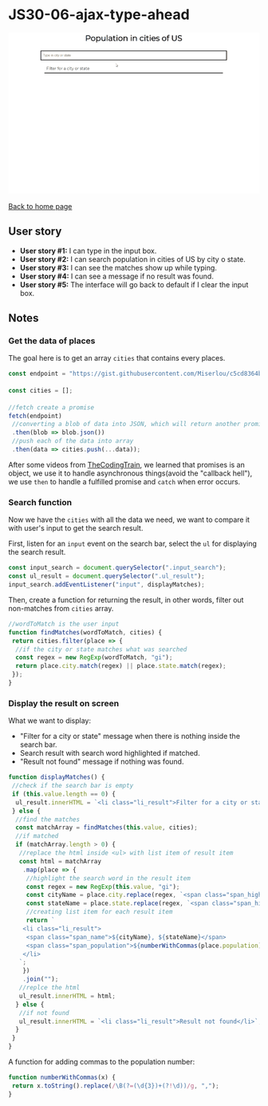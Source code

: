 # JS30-06-ajax-type-ahead

![demo gif](../images/ajaxTypeAhead.gif)

[Back to home page](https://ming-yong.github.io/JS30/)

## User story

- **User story #1:** I can type in the input box.
- **User story #2:** I can search population in cities of US by city o state.
- **User story #3:** I can see the matches show up while typing.
- **User story #4:** I can see a message if no result was found.
- **User story #5:** The interface will go back to default if I clear the input box.

## Notes

### Get the data of places

The goal here is to get an array `cities` that contains every places.

```js
const endpoint = "https://gist.githubusercontent.com/Miserlou/c5cd8364bf9b2420bb29/raw/2bf258763cdddd704f8ffd3ea9a3e81d25e2c6f6/cities.json";

const cities = [];

//fetch create a promise
fetch(endpoint)
 //converting a blob of data into JSON, which will return another promise
 .then(blob => blob.json())
 //push each of the data into array
 .then(data => cities.push(...data));
```

After some videos from [TheCodingTrain](https://www.youtube.com/channel/UCvjgXvBlbQiydffZU7m1_aw), we learned that promises is an object, we use it to handle asynchronous things(avoid the "callback hell"), we use `then` to handle a fulfilled promise and `catch` when error occurs.

### Search function

Now we have the `cities` with all the data we need, we want to compare it with user's input to get the search result.

First, listen for an `input` event on the search bar, select the `ul` for displaying the search result.

```js
const input_search = document.querySelector(".input_search");
const ul_result = document.querySelector(".ul_result");
input_search.addEventListener("input", displayMatches);
```

Then, create a function for returning the result, in other words, filter out non-matches from `cities` array.

```js
//wordToMatch is the user input
function findMatches(wordToMatch, cities) {
 return cities.filter(place => {
  //if the city or state matches what was searched
  const regex = new RegExp(wordToMatch, "gi");
  return place.city.match(regex) || place.state.match(regex);
 });
}
```

### Display the result on screen

What we want to display:

- "Filter for a city or state" message when there is nothing inside the search bar.
- Search result with search word highlighted if matched.
- "Result not found" message if nothing was found.

```js
function displayMatches() {
 //check if the search bar is empty
 if (this.value.length == 0) {
  ul_result.innerHTML = `<li class="li_result">Filter for a city or state</li>`;
 } else {
  //find the matches
  const matchArray = findMatches(this.value, cities);
  //if matched
  if (matchArray.length > 0) {
   //replace the html inside <ul> with list item of result item
   const html = matchArray
    .map(place => {
     //highlight the search word in the result item
     const regex = new RegExp(this.value, "gi");
     const cityName = place.city.replace(regex, `<span class="span_highlight">${this.value}</span>`);
     const stateName = place.state.replace(regex, `<span class="span_highlight">${this.value}</span>`);
     //creating list item for each result item
     return `
    <li class="li_result">
     <span class="span_name">${cityName}, ${stateName}</span>
     <span class="span_population">${numberWithCommas(place.population)}</span>
    </li>
   `;
    })
    .join("");
   //replce the html
   ul_result.innerHTML = html;
  } else {
   //if not found
   ul_result.innerHTML = `<li class="li_result">Result not found</li>`;
  }
 }
}
```

A function for adding commas to the population number:

```js
function numberWithCommas(x) {
 return x.toString().replace(/\B(?=(\d{3})+(?!\d))/g, ",");
}
```

